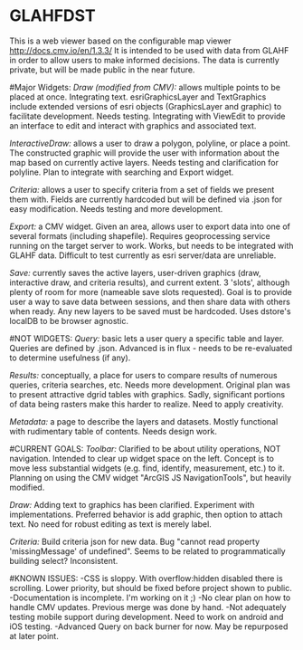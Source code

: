 # GLAHFDST

This is a web viewer based on the configurable map viewer http://docs.cmv.io/en/1.3.3/ It is intended to be used with data from GLAHF in order to allow users to make informed decisions. The data is currently private, but will be made public in the near future.

#Major Widgets:
_Draw (modified from CMV):_ allows multiple points to be placed at once. Integrating text. esriGraphicsLayer and TextGraphics include extended versions of esri objects (GraphicsLayer and graphic) to facilitate development.
Needs testing. Integrating with ViewEdit to provide an interface to edit and interact with graphics and associated text.

_InteractiveDraw:_ allows a user to draw a polygon, polyline, or place a point. The constructed graphic will provide the user with information about the map based on currently active layers. Needs testing and clarification
for polyline. Plan to integrate with searching and Export widget.

_Criteria:_ allows a user to specify criteria from a set of fields we present them with. Fields are currently hardcoded but will be defined via .json for easy modification. Needs testing and more development.

_Export:_ a CMV widget. Given an area, allows user to export data into one of several formats (including shapefile). Requires geoprocessing service running on the target server to work.
Works, but needs to be integrated with GLAHF data. Difficult to test currently as esri server/data are unreliable.

_Save:_ currently saves the active layers, user-driven graphics (draw, interactive draw, and criteria results), and current extent. 3 'slots', although plenty of room for more (nameable save slots requested).
Goal is to provide user a way to save data between sessions, and then share data with others when ready. Any new layers to be saved must be hardcoded. Uses dstore's localDB to be browser agnostic.

#NOT WIDGETS:
_Query:_ basic lets a user query a specific table and layer. Queries are defined by .json. Advanced is in flux - needs to be re-evaluated to determine usefulness (if any).

_Results:_ conceptually, a place for users to compare results of numerous queries, criteria searches, etc. Needs more development. Original plan was to present attractive dgrid tables with graphics.
Sadly, significant portions of data being rasters make this harder to realize. Need to apply creativity.

_Metadata:_ a page to describe the layers and datasets. Mostly functional with rudimentary table of contents. Needs design work.

#CURRENT GOALS:
_Toolbar:_ Clarified to be about utility operations, NOT navigation. Intended to clear up widget space on the left. Concept is to move less substantial widgets (e.g. find, identify, measurement, etc.) to it.
Planning on using the CMV widget "ArcGIS JS NavigationTools", but heavily modified.

_Draw:_ Adding text to graphics has been clarified. Experiment with implementations. Preferred behavior is add graphic, then option to attach text. No need for robust editing as text is merely label.

_Criteria:_ Build criteria json for new data. Bug "cannot read property 'missingMessage' of undefined". Seems to be related to programmatically building select? Inconsistent.

#KNOWN ISSUES:
-CSS is sloppy. With overflow:hidden disabled there is scrolling. Lower priority, but should be fixed before project shown to public.
-Documentation is incomplete. I'm working on it ;)
-No clear plan on how to handle CMV updates. Previous merge was done by hand.
-Not adequately testing mobile support during development. Need to work on android and iOS testing.
-Advanced Query on back burner for now. May be repurposed at later point.
